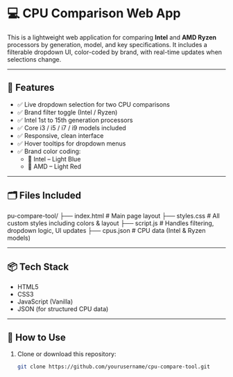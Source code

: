 # 💻 CPU Comparison Web App

This is a lightweight web application for comparing **Intel** and **AMD Ryzen** processors by generation, model, and key specifications. It includes a filterable dropdown UI, color-coded by brand, with real-time updates when selections change.

---

## 🚀 Features

- ✅ Live dropdown selection for two CPU comparisons
- ✅ Brand filter toggle (Intel / Ryzen)
- ✅ Intel 1st to 15th generation processors
- ✅ Core i3 / i5 / i7 / i9 models included
- ✅ Responsive, clean interface
- ✅ Hover tooltips for dropdown menus
- ✅ Brand color coding:
  - 🔵 Intel – Light Blue
  - 🔴 AMD – Light Red

---

## 🗂️ Files Included

pu-compare-tool/
├── index.html # Main page layout
├── styles.css # All custom styles including colors & layout
├── script.js # Handles filtering, dropdown logic, UI updates
├── cpus.json # CPU data (Intel & Ryzen models)


---

## 📦 Tech Stack

- HTML5
- CSS3
- JavaScript (Vanilla)
- JSON (for structured CPU data)

---

## 🔧 How to Use

1. Clone or download this repository:
   ```bash
   git clone https://github.com/yourusername/cpu-compare-tool.git
